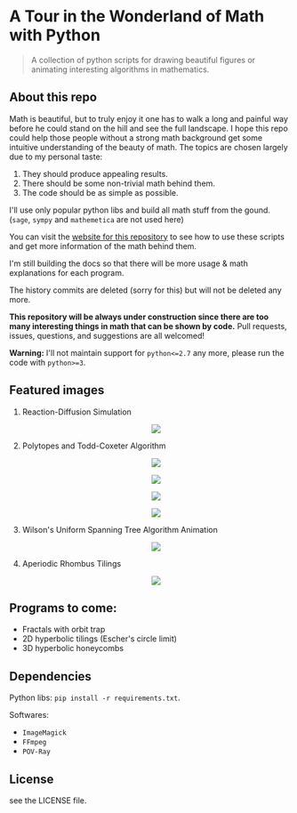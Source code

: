 # A Tour in the Wonderland of Math with Python

> A collection of python scripts for drawing beautiful figures or animating interesting algorithms in mathematics.

## About this repo

Math is beautiful, but to truly enjoy it one has to walk a long and painful way before he could stand on the hill and see the full landscape. I hope this repo could help those people without a strong math background get some intuitive understanding of the beauty of math. The topics are chosen largely due to my personal taste:

1. They should produce appealing results.
2. There should be some non-trivial math behind them.
3. The code should be as simple as possible.

I'll use only popular python libs and build all math stuff from the gound. (`sage`, `sympy` and `mathemetica` are not used here)

You can visit the [website for this repository](http://www.pywonderland.com) to see how to use these scripts and get more information of the math behind them.

I'm still building the docs so that there will be more usage & math explanations for each program.

The history commits are deleted (sorry for this) but will not be deleted any more.

**This repository will be always under construction since there are too many interesting things in math that can be shown by code.** Pull requests, issues, questions, and suggestions are all welcomed!

**Warning:** I'll not maintain support for `python<=2.7` any more, please run the code with `python>=3`.


## Featured images

1. Reaction-Diffusion Simulation

    <p align="center"><img src="http://www.pywonderland.com/grayscott/coral.png"/>
    </p>

2. Polytopes and Todd-Coxeter Algorithm

    <p align="center"><img src="http://pywonderland.com/polytopes/uniform-solids.png"/>
    </p>
    <p align="center"><img src="http://pywonderland.com/polytopes/runcinated-16cell.png"/>
    </p>
    <p align="center"><img src="http://pywonderland.com/polytopes/runcitruncated-120cell.png"/>
    </p>
    <p align="center"><img src="http://pywonderland.com/polytopes/600cell.png"/>
    </p>

3. Wilson's Uniform Spanning Tree Algorithm Animation

    <p align="center"><img src="http://www.pywonderland.com/gifmaze/wilson.gif"/>
    </p>

4. Aperiodic Rhombus Tilings

    <p align="center"><img src="http://www.pywonderland.com/debruijn/penrose-scene.png"/>
    </p>


## Programs to come:

- Fractals with orbit trap
- 2D hyperbolic tilings (Escher's circle limit)
- 3D hyperbolic honeycombs

## Dependencies

Python libs: `pip install -r requirements.txt`.

Softwares:

+ `ImageMagick`
+ `FFmpeg`
+ `POV-Ray`

## License

see the LICENSE file.
